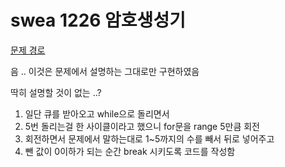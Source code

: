 # swea 1226 암호생성기
[문제 경로](https://swexpertacademy.com/main/code/problem/problemDetail.do?contestProbId=AV14uWl6AF0CFAYD)

음 .. 이것은 
문제에서 설명하는 그대로만 구현하였음

딱히 설명할 것이 없는 ..?

1. 일단 큐를 받아오고 while으로 돌리면서 
2. 5번 돌리는걸 한 사이클이라고 했으니 for문을 range 5만큼 회전
3. 회전하면서 문제에서 말하는대로 1~5까지의 수를 빼서 뒤로 넣어주고
4. 뺀 값이 0이하가 되는 순간 break 시키도록 코드를 작성함
